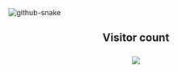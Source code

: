 <picture>
  <source media="(prefers-color-scheme: dark)" srcset="github-snake-dark.svg" />
  <source media="(prefers-color-scheme: light)" srcset="github-snake.svg" />
  <img alt="github-snake" src="github-snake.svg" />
</picture>

<h2 align="center">
  Visitor count<br><br>
  <img src="https://profile-counter.glitch.me/nullzeal/count.svg" />
<h2>
